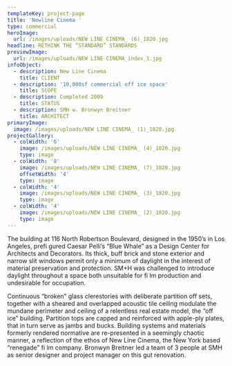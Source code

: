 ```yaml
---
templateKey: project-page
title: 'Newline Cinema '
type: commercial
heroImage:
  url: /images/uploads/NEW LINE CINEMA_ (6)_1820.jpg
headline: RETHINK THE “STANDARD” STANDARDS
previewImage:
  url: /images/uploads/NEW LINE CINEMA_index_1.jpg
infoObject:
  - description: New Line Cinema
    title: CLIENT
  - description: '10,000sf commercial off ice space'
    title: SCOPE
  - description: Completed 2009
    title: STATUS
  - description: SMH w. Bronwyn Breitner
    title: ARCHITECT
primaryImage:
  image: /images/uploads/NEW LINE CINEMA_ (1)_1820.jpg
projectGallery:
  - colWidth: '6'
    image: /images/uploads/NEW LINE CINEMA_ (4)_1820.jpg
    type: image
  - colWidth: '8'
    image: /images/uploads/NEW LINE CINEMA_ (7)_1820.jpg
    offsetWidth: '4'
    type: image
  - colWidth: '4'
    image: /images/uploads/NEW LINE CINEMA_ (3)_1820.jpg
    type: image
  - colWidth: '4'
    image: /images/uploads/NEW LINE CINEMA_ (2)_1820.jpg
    type: image
---
```

The building at 116 North Robertson Boulevard, designed
 in the 1950’s in Los Angeles, prefi gured Caesar Pelli’s “Blue
 Whale” as a Design Center for Architects and Decorators. Its
 thick, buff brick and stone exterior and narrow slit windows
 permit only a minimum of daylight in the interest of material
 preservation and protection. SM+H was challenged to introduce
 daylight throughout a space both unsuitable for fi lm
 production and undesirable for occupation.

Continuous “broken” glass clerestories with deliberate partition
 off sets, together with a sheared and overlapped acoustic
 tile ceiling modulate the mundane perimeter and ceiling
 of a relentless real estate model, the “off ice” building.
 Partition tops are capped and reinforced with apple-ply
 plates, that in turn serve as jambs and bucks. Building systems
 and materials formerly rendered normative are re-presented
 in a seemingly chaotic manner, a reflection of the
 ethos of New Line Cinema, the New York based “renegade”
 fi lm company.
 Bronwyn Breitner led a team of 3 people at SMH as senior
 designer and project manager on this gut renovation.
